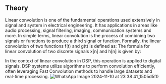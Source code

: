 ## Theory
Linear convolution is one of the fundamental operations used extensively in signal and system in electrical engineering. It has applications in areas like audio processing, signal filtering, imaging, communication systems and more. In simple terms, linear convolution is the process of combining two signals or functions to produce a third signal or function. 
Formally, the linear convolution of two functions f(t) and g(t) is defined as: 
The formula for linear convolution of two discrete signals x[n] and h[n] is given by:

  

In the context of linear convolution in DSP, this operation is applied to digital signals. DSP systems utilize algorithms to perform convolution efficiently, often leveraging Fast Convolution methods to handle large datasets and real-time processing.
![WhatsApp Image 2024-11-10 at 23 38 41_1505d5f0](https://github.com/user-attachments/assets/93b060af-855a-4cb4-9299-cbd1f29e3fe4)
